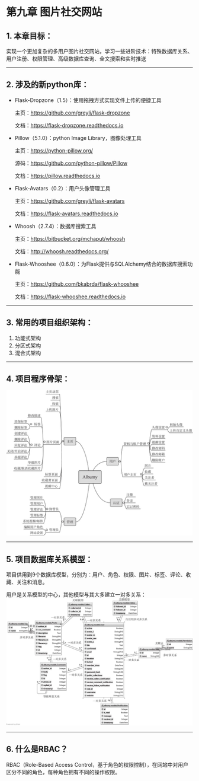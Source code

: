 # 第九章 图片社交网站

## 1. 本章目标：

实现一个更加复杂的多用户图片社交网站，学习一些进阶技术：特殊数据库关系、用户注册、权限管理、高级数据库查询、全文搜索和实时推送

---

## 2. 涉及的新python库：

* Flask-Dropzone（1.5）：使用拖拽方式实现文件上传的便捷工具

  主页：https://github.com/greyli/flask-dropzone

  文档：https://flask-dropzone.readthedocs.io

* Pillow（5.1.0）：python Image Library，图像处理工具

  主页：https://python-pillow.org/

  源码：https://github.com/python-pillow/Pillow

  文档：https://pillow.readthedocs.io

* Flask-Avatars（0.2）：用户头像管理工具

  主页：https://github.com/greyli/flask-avatars

  文档：https://flask-avatars.readthedocs.io

* Whoosh（2.7.4）：数据库搜索工具

  主页：https://bitbucket.org/mchaput/whoosh

  文档：http://whoosh.readthedocs.org/

* Flask-Whooshee（0.6.0）：为Flask提供与SQLAlchemy结合的数据库搜索功能

  主页：https://github.com/bkabrda/flask-whooshee

  文档：https://flask-whooshee.readthedocs.io

---

## 3. 常用的项目组织架构：

1. 功能式架构
2. 分区式架构
3. 混合式架构

---

## 4. 项目程序骨架：

![项目功能示意图](./images/00135.jpeg)

---

## 5. 项目数据库关系模型：

项目供用到9个数据库模型，分别为：用户、角色、权限、图片、标签、评论、收藏、关注和消息。

用户是关系模型的中心，其他模型与其大多建立一对多关系：
![](./images/00136.jpeg)

---

## 6. 什么是RBAC？

RBAC（Role-Based Access Control，基于角色的权限控制），在网站中对用户区分不同的角色，每种角色拥有不同的操作权限。